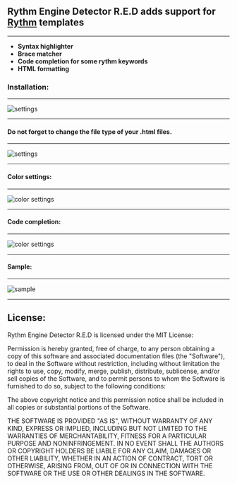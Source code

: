  
## **Rythm Engine Detector R.E.D adds support for [Rythm](http://rythmengine.org/) templates**
***

- **Syntax highlighter**
- **Brace matcher**
- **Code completion for some rythm keywords**
- **HTML formatting**

### Installation: 
***
![settings](https://github.com/scireum-incubator/rythm_plugin/blob/master/resources/screenshots/Screenshot3.PNG)
***

#### Do not forget to change the file type of your .html files.
***

![settings](https://github.com/scireum-incubator/rythm_plugin/blob/master/resources/screenshots/Screenshot.PNG)
***

#### Color settings:
***
![color settings](https://github.com/scireum-incubator/rythm_plugin/blob/master/resources/screenshots/Screenshot2.PNG)
***

#### Code completion:
***
![color settings](https://github.com/scireum-incubator/rythm_plugin/blob/master/resources/screenshots/Screenshot4.PNG)
***

#### Sample:
***
![sample](https://github.com/scireum-incubator/rythm_plugin/blob/master/resources/screenshots/Screenshot1.PNG)
***
## License:
Rythm Engine Detector R.E.D is licensed under the MIT License:

Permission is hereby granted, free of charge, to any person obtaining a copy of this software and associated documentation files (the "Software"), to deal in the Software without restriction, including without limitation the rights to use, copy, modify, merge, publish, distribute, sublicense, and/or sell copies of the Software, and to permit persons to whom the Software is furnished to do so, subject to the following conditions:

The above copyright notice and this permission notice shall be included in all copies or substantial portions of the Software.

THE SOFTWARE IS PROVIDED "AS IS", WITHOUT WARRANTY OF ANY KIND, EXPRESS OR IMPLIED, INCLUDING BUT NOT LIMITED TO THE WARRANTIES OF MERCHANTABILITY, FITNESS FOR A PARTICULAR PURPOSE AND NONINFRINGEMENT. IN NO EVENT SHALL THE AUTHORS OR COPYRIGHT HOLDERS BE LIABLE FOR ANY CLAIM, DAMAGES OR OTHER LIABILITY, WHETHER IN AN ACTION OF CONTRACT, TORT OR OTHERWISE, ARISING FROM, OUT OF OR IN CONNECTION WITH THE SOFTWARE OR THE USE OR OTHER DEALINGS IN THE SOFTWARE.
